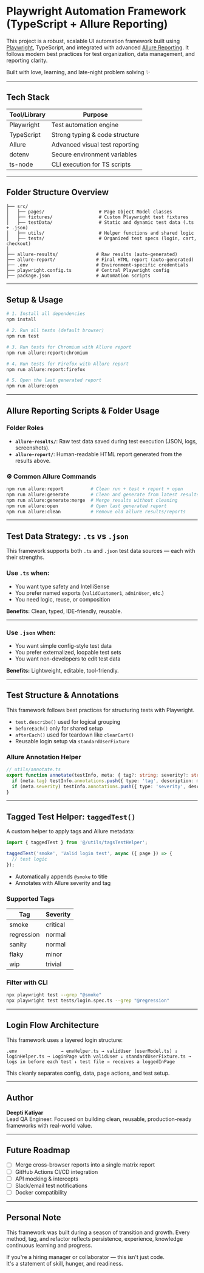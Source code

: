 # Playwright Automation Framework (TypeScript + Allure Reporting)

This project is a robust, scalable UI automation framework built using [Playwright](https://playwright.dev/), TypeScript, and integrated with advanced [Allure Reporting](https://docs.qameta.io/allure/). It follows modern best practices for test organization, data management, and reporting clarity.

Built with love, learning, and late-night problem solving ✨

---

## Tech Stack

| Tool/Library       | Purpose                          |
|--------------------|----------------------------------|
| Playwright         | Test automation engine           |
| TypeScript         | Strong typing & code structure   |
| Allure             | Advanced visual test reporting   |
| dotenv             | Secure environment variables     |
| ts-node            | CLI execution for TS scripts     |

---

## Folder Structure Overview

```
├── src/
│   ├── pages/                    # Page Object Model classes
│   ├── fixtures/                 # Custom Playwright test fixtures
│   ├── testData/                 # Static and dynamic test data (.ts + .json)
│   ├── utils/                    # Helper functions and shared logic
│   ├── tests/                    # Organized test specs (login, cart, checkout)
│
├── allure-results/              # Raw results (auto-generated)
├── allure-report/               # Final HTML report (auto-generated)
├── .env                         # Environment-specific credentials
├── playwright.config.ts         # Central Playwright config
├── package.json                 # Automation scripts
```

---

## Setup & Usage

```bash
# 1. Install all dependencies
npm install

# 2. Run all tests (default browser)
npm run test

# 3. Run tests for Chromium with Allure report
npm run allure:report:chromium

# 4. Run tests for Firefox with Allure report
npm run allure:report:firefox

# 5. Open the last generated report
npm run allure:open
```

---

## Allure Reporting Scripts & Folder Usage

### Folder Roles

- **`allure-results/`**: Raw test data saved during test execution (JSON, logs, screenshots).
- **`allure-report/`**: Human-readable HTML report generated from the results above.

### ⚙️ Common Allure Commands

```bash
npm run allure:report          # Clean run + test + report + open
npm run allure:generate        # Clean and generate from latest results
npm run allure:generate:merge  # Merge results without cleaning
npm run allure:open            # Open last generated report
npm run allure:clean           # Remove old allure results/reports
```

---

## Test Data Strategy: `.ts` vs `.json`

This framework supports both `.ts` and `.json` test data sources — each with their strengths.

### Use `.ts` when:
- You want type safety and IntelliSense
- You prefer named exports (`validCustomer1`, `adminUser`, etc.)
- You need logic, reuse, or composition

**Benefits:** Clean, typed, IDE-friendly, reusable.

---

### Use `.json` when:
- You want simple config-style test data
- You prefer externalized, loopable test sets
- You want non-developers to edit test data

**Benefits:** Lightweight, editable, tool-friendly.

---

## Test Structure & Annotations

This framework follows best practices for structuring tests with Playwright.

- `test.describe()` used for logical grouping
- `beforeEach()` only for shared setup
- `afterEach()` used for teardown like `clearCart()`
- Reusable login setup via `standardUserFixture`

### Allure Annotation Helper

```ts
// utils/annotate.ts
export function annotate(testInfo, meta: { tag?: string; severity?: string }) {
  if (meta.tag) testInfo.annotations.push({ type: 'tag', description: meta.tag });
  if (meta.severity) testInfo.annotations.push({ type: 'severity', description: meta.severity });
}
```

---

## Tagged Test Helper: `taggedTest()`

A custom helper to apply tags and Allure metadata:

```ts
import { taggedTest } from '@/utils/tagsTestHelper';

taggedTest('smoke', 'Valid login test', async ({ page }) => {
  // test logic
});
```

- Automatically appends `@smoke` to title
- Annotates with Allure severity and tag

### Supported Tags

| Tag        | Severity    |
|------------|-------------|
| smoke      | critical    |
| regression | normal      |
| sanity     | normal      |
| flaky      | minor       |
| wip        | trivial     |

### Filter with CLI

```bash
npx playwright test --grep "@smoke"
npx playwright test tests/login.spec.ts --grep "@regression"
```

---

## Login Flow Architecture

This framework uses a layered login structure:

`
.env                → envHelper.ts → validUser (userModel.ts)
                        ↓
                  loginHelper.ts → LoginPage with validUser
                        ↓
           standardUserFixture.ts → logs in before each test
                        ↓
                    test file → receives a loggedInPage
`

This cleanly separates config, data, page actions, and test setup.

---

## Author

**Deepti Katiyar**  
Lead QA Engineer. Focused on building clean, reusable, production-ready frameworks with real-world value.

---

## Future Roadmap

- [ ] Merge cross-browser reports into a single matrix report
- [ ] GitHub Actions CI/CD integration
- [ ] API mocking & intercepts
- [ ] Slack/email test notifications
- [ ] Docker compatibility

---

## Personal Note

This framework was built during a season of transition and growth. Every method, tag, and refactor reflects persistence, experience, knowledge
continuous learning and progress.

If you're a hiring manager or collaborator — this isn't just code.  
It's a statement of skill, hunger, and readiness.
